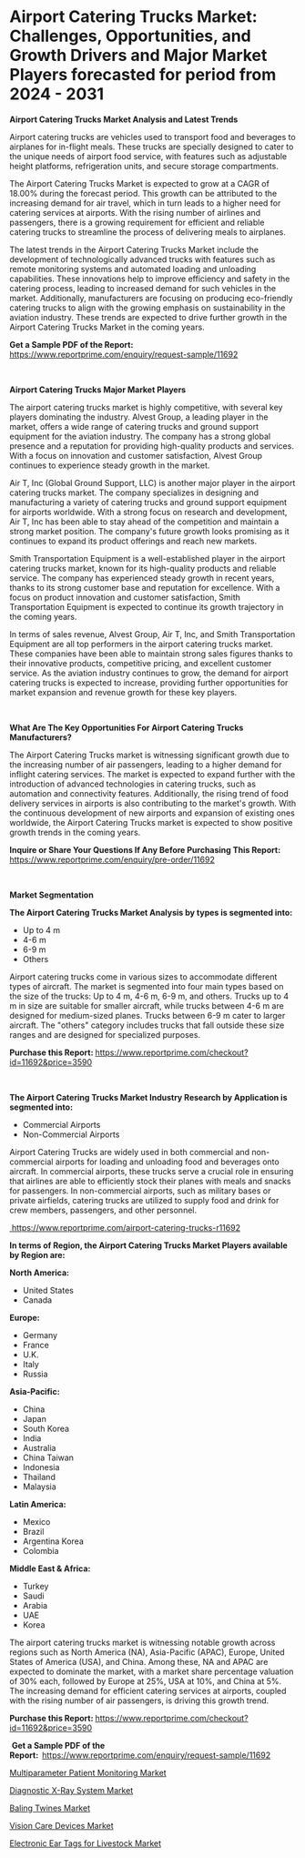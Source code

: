 <p><h1>Airport Catering Trucks Market: Challenges, Opportunities, and Growth Drivers and Major Market Players forecasted for period from 2024 - 2031</h1></p><p><strong>Airport Catering Trucks Market Analysis and Latest Trends</strong></p>
<p><p>Airport catering trucks are vehicles used to transport food and beverages to airplanes for in-flight meals. These trucks are specially designed to cater to the unique needs of airport food service, with features such as adjustable height platforms, refrigeration units, and secure storage compartments.</p><p>The Airport Catering Trucks Market is expected to grow at a CAGR of 18.00% during the forecast period. This growth can be attributed to the increasing demand for air travel, which in turn leads to a higher need for catering services at airports. With the rising number of airlines and passengers, there is a growing requirement for efficient and reliable catering trucks to streamline the process of delivering meals to airplanes.</p><p>The latest trends in the Airport Catering Trucks Market include the development of technologically advanced trucks with features such as remote monitoring systems and automated loading and unloading capabilities. These innovations help to improve efficiency and safety in the catering process, leading to increased demand for such vehicles in the market. Additionally, manufacturers are focusing on producing eco-friendly catering trucks to align with the growing emphasis on sustainability in the aviation industry. These trends are expected to drive further growth in the Airport Catering Trucks Market in the coming years.</p></p>
<p><strong>Get a Sample PDF of the Report:&nbsp;</strong> <a href="https://www.reportprime.com/enquiry/request-sample/11692">https://www.reportprime.com/enquiry/request-sample/11692</a></p>
<p>&nbsp;</p>
<p><strong>Airport Catering Trucks Major Market Players</strong></p>
<p><p>The airport catering trucks market is highly competitive, with several key players dominating the industry. Alvest Group, a leading player in the market, offers a wide range of catering trucks and ground support equipment for the aviation industry. The company has a strong global presence and a reputation for providing high-quality products and services. With a focus on innovation and customer satisfaction, Alvest Group continues to experience steady growth in the market.</p><p>Air T, Inc (Global Ground Support, LLC) is another major player in the airport catering trucks market. The company specializes in designing and manufacturing a variety of catering trucks and ground support equipment for airports worldwide. With a strong focus on research and development, Air T, Inc has been able to stay ahead of the competition and maintain a strong market position. The company's future growth looks promising as it continues to expand its product offerings and reach new markets.</p><p>Smith Transportation Equipment is a well-established player in the airport catering trucks market, known for its high-quality products and reliable service. The company has experienced steady growth in recent years, thanks to its strong customer base and reputation for excellence. With a focus on product innovation and customer satisfaction, Smith Transportation Equipment is expected to continue its growth trajectory in the coming years.</p><p>In terms of sales revenue, Alvest Group, Air T, Inc, and Smith Transportation Equipment are all top performers in the airport catering trucks market. These companies have been able to maintain strong sales figures thanks to their innovative products, competitive pricing, and excellent customer service. As the aviation industry continues to grow, the demand for airport catering trucks is expected to increase, providing further opportunities for market expansion and revenue growth for these key players.</p></p>
<p>&nbsp;</p>
<p><strong>What Are The Key Opportunities For Airport Catering Trucks Manufacturers?</strong></p>
<p><p>The Airport Catering Trucks market is witnessing significant growth due to the increasing number of air passengers, leading to a higher demand for inflight catering services. The market is expected to expand further with the introduction of advanced technologies in catering trucks, such as automation and connectivity features. Additionally, the rising trend of food delivery services in airports is also contributing to the market's growth. With the continuous development of new airports and expansion of existing ones worldwide, the Airport Catering Trucks market is expected to show positive growth trends in the coming years.</p></p>
<p><strong>Inquire or Share Your Questions If Any Before Purchasing This Report:</strong> <a href="https://www.reportprime.com/enquiry/pre-order/11692">https://www.reportprime.com/enquiry/pre-order/11692</a></p>
<p>&nbsp;</p>
<p><strong>Market Segmentation</strong></p>
<p><strong>The Airport Catering Trucks Market Analysis by types is segmented into:</strong></p>
<p><ul><li>Up to 4 m</li><li>4-6 m</li><li>6-9 m</li><li>Others</li></ul></p>
<p><p>Airport catering trucks come in various sizes to accommodate different types of aircraft. The market is segmented into four main types based on the size of the trucks: Up to 4 m, 4-6 m, 6-9 m, and others. Trucks up to 4 m in size are suitable for smaller aircraft, while trucks between 4-6 m are designed for medium-sized planes. Trucks between 6-9 m cater to larger aircraft. The "others" category includes trucks that fall outside these size ranges and are designed for specialized purposes.</p></p>
<p><strong>Purchase this Report:&nbsp;</strong><a href="https://www.reportprime.com/checkout?id=11692&price=3590">https://www.reportprime.com/checkout?id=11692&price=3590</a></p>
<p>&nbsp;</p>
<p><strong>The Airport Catering Trucks Market Industry Research by Application is segmented into:</strong></p>
<p><ul><li>Commercial Airports</li><li>Non-Commercial Airports</li></ul></p>
<p><p>Airport Catering Trucks are widely used in both commercial and non-commercial airports for loading and unloading food and beverages onto aircraft. In commercial airports, these trucks serve a crucial role in ensuring that airlines are able to efficiently stock their planes with meals and snacks for passengers. In non-commercial airports, such as military bases or private airfields, catering trucks are utilized to supply food and drink for crew members, passengers, and other personnel.</p></p>
<p><a href="https://www.reportprime.com/airport-catering-trucks-r11692">&nbsp;https://www.reportprime.com/airport-catering-trucks-r11692</a></p>
<p><strong>In terms of Region, the Airport Catering Trucks Market Players available by Region are:</strong></p>
<p>
    <p> <strong> North America: </strong>
        <ul>
            <li>United States</li>
            <li>Canada</li>
        </ul>
        </p> 
    <p> <strong> Europe: </strong>
        <ul>
            <li>Germany</li>
            <li>France</li>
            <li>U.K.</li>
            <li>Italy</li>
            <li>Russia</li>
        </ul>
        </p> 
    <p> <strong> Asia-Pacific: </strong>
        <ul>
            <li>China</li>
            <li>Japan</li>
            <li>South Korea</li>
            <li>India</li>
            <li>Australia</li>
            <li>China Taiwan</li>
            <li>Indonesia</li>
            <li>Thailand</li>
            <li>Malaysia</li>
        </ul>
        </p> 
    <p> <strong> Latin America: </strong>
        <ul>
            <li>Mexico</li>
            <li>Brazil</li>
            <li>Argentina Korea</li>
            <li>Colombia</li>
        </ul>
        </p> 
    <p> <strong> Middle East & Africa: </strong>
        <ul>
            <li>Turkey</li>
            <li>Saudi</li>
            <li>Arabia</li>
            <li>UAE</li>
            <li>Korea</li>
        </ul>
    </p>
    </p>
<p><p>The airport catering trucks market is witnessing notable growth across regions such as North America (NA), Asia-Pacific (APAC), Europe, United States of America (USA), and China. Among these, NA and APAC are expected to dominate the market, with a market share percentage valuation of 30% each, followed by Europe at 25%, USA at 10%, and China at 5%. The increasing demand for efficient catering services at airports, coupled with the rising number of air passengers, is driving this growth trend.</p></p>
<p><strong>Purchase this Report: </strong><a href="https://www.reportprime.com/checkout?id=11692&price=3590">https://www.reportprime.com/checkout?id=11692&price=3590</a></p>
<p>&nbsp;<strong>Get a Sample PDF of the Report:&nbsp;&nbsp;</strong><a href="https://www.reportprime.com/enquiry/request-sample/11692">https://www.reportprime.com/enquiry/request-sample/11692</a></p>
<p><strong></strong></p>
<p><p><a href="https://medium.com/@jewelmohr42/multiparameter-patient-monitoring-market-growth-outlook-from-2024-to-2031-and-it-is-projecting-at-8-da84f7cf193b">Multiparameter Patient Monitoring Market</a></p><p><a href="https://medium.com/@omamuller/global-diagnostic-x-ray-system-market-share-and-growth-opportunities-and-market-size-growing-with-a-5adcbd712b10">Diagnostic X-Ray System Market</a></p><p><a href="https://github.com/RoccoManning/Market-Research-Report-List-6/blob/main/baling-twines-market.md">Baling Twines Market</a></p><p><a href="https://medium.com/@omamuller/insights-into-the-vision-care-devices-market-size-which-is-expanding-with-a-12-4-cfa2b7c6de8f">Vision Care Devices Market</a></p><p><a href="https://github.com/gulaimolin/Market-Research-Report-List-6/blob/main/electronic-ear-tags-for-livestock-market.md">Electronic Ear Tags for Livestock Market</a></p></p>